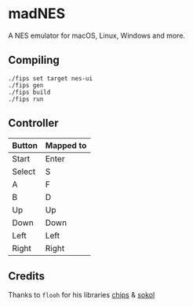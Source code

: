 # madNES

A NES emulator for macOS, Linux, Windows and more.

## Compiling

```shell
./fips set target nes-ui
./fips gen
./fips build
./fips run
```

## Controller

 Button        | Mapped to
 --------------|-------------
 Start         | Enter
 Select        | S
 A             | F
 B             | D
 Up            | Up
 Down          | Down
 Left          | Left
 Right         | Right

## Credits

Thanks to `flooh` for his libraries [chips](https://github.com/floooh/chips) & [sokol](https://github.com/floooh/sokol)

